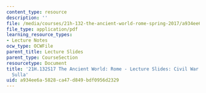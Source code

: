 ```yaml
---
content_type: resource
description: ''
file: /media/courses/21h-132-the-ancient-world-rome-spring-2017/a934ee6a5828ca47d849bdf0956d2329_MIT21H_132S17_CivilWar.pdf
file_type: application/pdf
learning_resource_types:
- Lecture Notes
ocw_type: OCWFile
parent_title: Lecture Slides
parent_type: CourseSection
resourcetype: Document
title: '21H.132S17 The Ancient World: Rome - Lecture Slides: Civil War - Marius and
  Sulla'
uid: a934ee6a-5828-ca47-d849-bdf0956d2329
---
```


